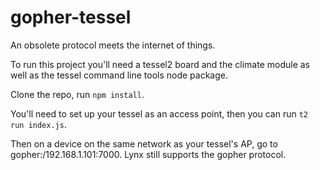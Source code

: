 # gopher-tessel
An obsolete protocol meets the internet of things.

To run this project you'll need a tessel2 board and the climate module as well as the tessel command line tools node package.

Clone the repo, run `npm install`.

You'll need to set up your tessel as an access point, then you can run `t2 run index.js`.

Then on a device on the same network as your tessel's AP, go to gopher:/192.168.1.101:7000. Lynx still supports the gopher protocol.
